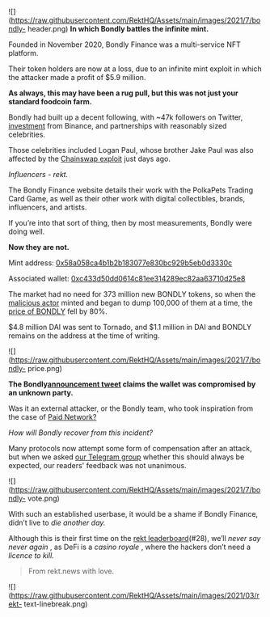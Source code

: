 ![](https://raw.githubusercontent.com/RektHQ/Assets/main/images/2021/7/bondly-
header.png) **In which Bondly battles the infinite mint.**

Founded in November 2020, Bondly Finance was a multi-service NFT platform.

Their token holders are now at a loss, due to an infinite mint exploit in
which the attacker made a profit of $5.9 million.

 **As always, this may have been a rug pull, but this was not just your
standard foodcoin farm.**

Bondly had built up a decent following, with ~47k followers on Twitter,
[investment](https://twitter.com/BondlyFinance/status/1380466156344111104?s=20)
from Binance, and partnerships with reasonably sized celebrities.

Those celebrities included Logan Paul, whose brother Jake Paul was also
affected by the [Chainswap exploit](https://www.rekt.news/chainswap-rekt/)
just days ago.

 _Influencers - rekt._

The Bondly Finance website details their work with the PolkaPets Trading Card
Game, as well as their other work with digital collectibles, brands,
influencers, and artists.

If you’re into that sort of thing, then by most measurements, Bondly were
doing well.

 **Now they are not.**

Mint address:
[0x58a058ca4b1b2b183077e830bc929b5eb0d3330c](https://etherscan.io/address/0x58a058ca4b1b2b183077e830bc929b5eb0d3330c)

Associated wallet:
[0xc433d50dd0614c81ee314289ec82aa63710d25e8](https://etherscan.io/address/0xc433d50dd0614c81ee314289ec82aa63710d25e8)

The market had no need for 373 million new BONDLY tokens, so when the
[malicious
actor](https://etherscan.io/address/0xc433d50dd0614c81ee314289ec82aa63710d25e8#tokentxns)
minted and began to dump 100,000 of them at a time, the [price of
BONDLY](https://www.coingecko.com/en/coins/bondly) fell by 80%.

$4.8 million DAI was sent to Tornado, and $1.1 million in DAI and BONDLY
remains on the address at the time of writing.

![](https://raw.githubusercontent.com/RektHQ/Assets/main/images/2021/7/bondly-
price.png)

 **The Bondly[announcement
tweet](https://twitter.com/BondlyFinance/status/1415543486141636612?s=20)
claims the wallet was compromised by an unknown party.**

Was it an external attacker, or the Bondly team, who took inspiration from the
case of [Paid Network?](https://www.rekt.news/paid-rekt/)

 _How will Bondly recover from this incident?_

Many protocols now attempt some form of compensation after an attack, but when
we asked [our Telegram group](https://t.me/Rekt_HQ) whether this should always
be expected, our readers' feedback was not unanimous.

![](https://raw.githubusercontent.com/RektHQ/Assets/main/images/2021/7/bondly-
vote.png)

With such an established userbase, it would be a shame if Bondly Finance,
didn’t live to _die another day._

Although this is their first time on the [rekt
leaderboard](https://www.rekt.news/leaderboard/)(#28), we’ll _never say never
again_ , as DeFi is a _casino royale_ , where the hackers don’t need a
_licence to kill._

> From rekt.news with love.

![](https://raw.githubusercontent.com/RektHQ/Assets/main/images/2021/03/rekt-
text-linebreak.png)


